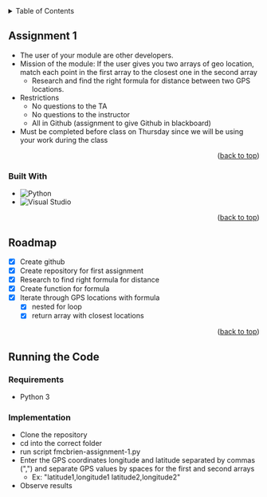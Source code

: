 <!-- TABLE OF CONTENTS -->
<details>
  <summary>Table of Contents</summary>
  <ol>
    <li>
      <a href="#assignment-1">Assignment 1</a>
      <ul>
        <li><a href="#built-with">Built With</a></li>
      </ul>
    </li>
    <li><a href="#roadmap">Roadmap</a></li>
    <li><a href="#running-the-code">Running the Code</a></li>
  </ol>
</details>



<!-- ASSIGNMENT 1 -->
## Assignment 1

* The user of your module are other developers.
* Mission of the module:  If the user gives you two arrays of geo location, match each point in the first array to the closest one in the second array
  * Research and find the right formula for distance between two GPS locations.
* Restrictions
  * No questions to the TA
  * No questions to the instructor
  * All in Github (assignment to give Github in blackboard)
* Must be completed before class on Thursday since we will be using your work during the class

<p align="right">(<a href="#readme-top">back to top</a>)</p>



### Built With

* ![Python](https://img.shields.io/badge/-Python-3776AB?logo=python&logoColor=white)
* ![Visual Studio](https://img.shields.io/badge/-Visual%20Studio-5C2D91?logo=visual-studio&logoColor=white)

<p align="right">(<a href="#readme-top">back to top</a>)</p>


<!-- ROADMAP -->
## Roadmap

- [x] Create github
- [x] Create repository for first assignment
- [x] Research to find right formula for distance
- [x] Create function for formula
- [x] Iterate through GPS locations with formula
    - [x] nested for loop
    - [x] return array with closest locations

<p align="right">(<a href="#readme-top">back to top</a>)</p>


<!-- RUNNING THE CODE -->
## Running the Code

### Requirements
* Python 3

### Implementation
* Clone the repository
* cd into the correct folder
* run script fmcbrien-assignment-1.py
* Enter the GPS coordinates longitude and latitude separated by commas (",") and separate GPS values by spaces for the first and second arrays
  * Ex: "latitude1,longitude1 latitude2,longitude2"
* Observe results
